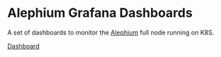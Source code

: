 # Alephium Grafana Dashboards

A set of dashboards to monitor the [Alephium](https://github.com/alephium/alephium) full node running on K8S.

[Dashboard](https://grafana.nioctib.tech/dashboards/f/SJmOmTqMk/alephium)